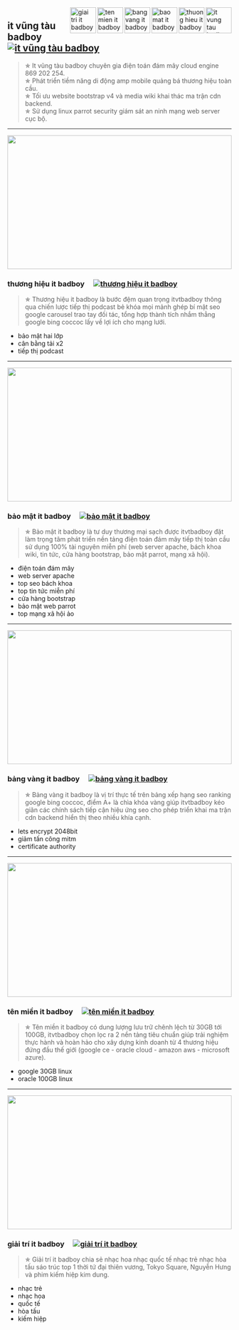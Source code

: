 <div itemscope="" itemtype="https://schema.org/BreadcrumbList">
  <div itemprop="itemListElement" itemscope="" itemtype="https://schema.org/ListItem"><span itemprop="position" content="1"></span>
    <div itemprop="item" itemscope itemtype="https://schema.org/MovieClip" itemid="it-v%C5%A9ng-t%C3%A0u-badboy-">
      <img itemprop="image" src="https://www.itvtbadboy.com/wiki/images/0/0e/Podcast.jpg" align="right" width="58px" height="58px" alt="it vung tau badboy" />
      <span itemprop="name" content="it vũng tàu badboy"></span><span itemprop="dateCreated" content="Jun 05, 2023"></span>
      <a itemprop="url" href="https://github.com/itvtbadboy/itvtbadboy.github.io/blob/master/README.md#it-v%C5%A9ng-t%C3%A0u-badboy-" title="it vũng tàu badboy"></a>
      <div itemprop="director actor" itemscope itemtype="https://schema.org/Person"><span itemprop="name" content="itvtbadboy"></span></div>
      <span itemprop="description" content="It vũng tàu badboy chuyên gia điện toán đám mây cloud engine 869 202 254"></span>
    </div>
  </div>
  <div itemprop="itemListElement" itemscope="" itemtype="https://schema.org/ListItem"><span itemprop="position" content="2"></span>
    <div itemprop="item" itemscope itemtype="https://schema.org/MovieClip" itemid="th%C6%B0%C6%A1ng-hi%E1%BB%87u-it-badboy">
      <img itemprop="image" src="https://www.itvtbadboy.com/wiki/images/b/bd/Thuong-hieu-itvtbadboy.jpg" align="right" width="58px" height="58px" alt="thuong hieu it badboy" />
      <span itemprop="name" content="thương hiệu it badboy"></span><span itemprop="dateCreated" content="Jun 05, 2023"></span>
      <a itemprop="url" href="https://github.com/itvtbadboy/itvtbadboy.github.io/blob/master/README.md#th%C6%B0%C6%A1ng-hi%E1%BB%87u-it-badboy" title="thương hiệu it badboy"></a>
      <div itemprop="director actor" itemscope itemtype="https://schema.org/Person"><span itemprop="name" content="thương hiệu"></span></div>
      <span itemprop="description" content="Thương hiệu it badboy là bước đệm quan trọng itvtbadboy thông qua chiến lược tiếp thị podcast bẻ khóa mọi mảnh ghép bí mật seo google carousel trao tay đối tác, tổng hợp thành tích nhắm thẳng google bing coccoc lấy về lợi ích cho mạng lưới"></span>
    </div>
  </div>
  <div itemprop="itemListElement" itemscope="" itemtype="https://schema.org/ListItem"><span itemprop="position" content="3"></span>
    <div itemprop="item" itemscope itemtype="https://schema.org/MovieClip" itemid="b%E1%BA%A3o-m%E1%BA%ADt-it-badboy">
      <img itemprop="image" src="https://www.itvtbadboy.com/wiki/images/c/ce/Oracle-brvt-security-header.jpg" align="right" width="58px" height="58px" alt="bao mat it badboy" />
      <span itemprop="name" content="bảo mật it badboy"></span><span itemprop="dateCreated" content="Jun 05, 2023"></span>
      <a itemprop="url" href="https://github.com/itvtbadboy/itvtbadboy.github.io/blob/master/README.md#b%E1%BA%A3o-m%E1%BA%ADt-it-badboy" title="bảo mật it badboy"></a>
      <div itemprop="director actor" itemscope itemtype="https://schema.org/Person"><span itemprop="name" content="bảo mật"></span></div>
      <span itemprop="description" content="Bảo mật it badboy là tư duy thương mại sạch được itvtbadboy đặt làm trọng tâm phát triển nền tảng điện toán đám mây tiếp thị toàn cầu sử dụng 100% tài nguyên miễn phí (web server apache, bách khoa wiki, tin tức, cửa hàng bootstrap, bảo mật parrot, mạng xã hội)"></span>
    </div>
  </div>
  <div itemprop="itemListElement" itemscope="" itemtype="https://schema.org/ListItem"><span itemprop="position" content="4"></span>
    <div itemprop="item" itemscope itemtype="https://schema.org/MovieClip" itemid="b%E1%BA%A3ng-v%C3%A0ng-it-badboy">
      <img itemprop="image" src="https://www.itvtbadboy.com/wiki/images/0/06/Oracle-brvt-ssllab.jpg" align="right" width="58px" height="58px" alt="bang vang it badboy" />
      <span itemprop="name" content="bảng vàng it badboy"></span><span itemprop="dateCreated" content="Jun 05, 2023"></span>
      <a itemprop="url" href="https://github.com/itvtbadboy/itvtbadboy.github.io/blob/master/README.md#b%E1%BA%A3ng-v%C3%A0ng-it-badboy" title="bảng vàng it badboy"></a>
      <div itemprop="director actor" itemscope itemtype="https://schema.org/Person"><span itemprop="name" content="bảng vàng"></span></div>
      <span itemprop="description" content="Bảng vàng it badboy là vị trí thực tế trên bảng xếp hạng seo ranking google bing coccoc, điểm A+ là chìa khóa vàng giúp itvtbadboy kéo giãn các chính sách tiếp cận hiệu ứng seo cho phép triển khai ma trận cdn backend hiển thị theo nhiều khía cạnh"></span>
    </div>
  </div>
  <div itemprop="itemListElement" itemscope="" itemtype="https://schema.org/ListItem"><span itemprop="position" content="5"></span>
    <div itemprop="item" itemscope itemtype="https://schema.org/MovieClip" itemid="t%C3%AAn-mi%E1%BB%81n-it-badboy">
      <img itemprop="image" src="https://www.itvtbadboy.com/wiki/images/e/e2/Oracle-brvt-load-balancer.jpg" align="right" width="58px" height="58px" alt="ten mien it badboy" />
      <span itemprop="name" content="tên miền it badboy"></span><span itemprop="dateCreated" content="Jun 05, 2023"></span>
      <a itemprop="url" href="https://github.com/itvtbadboy/itvtbadboy.github.io/blob/master/README.md#t%C3%AAn-mi%E1%BB%81n-it-badboy" title="tên miền it badboy"></a>
      <div itemprop="director actor" itemscope itemtype="https://schema.org/Person"><span itemprop="name" content="tên miền"></span></div>
      <span itemprop="description" content="Tên miền it badboy có dung lượng lưu trữ chênh lệch từ 30GB tới 100GB, itvtbadboy chọn lọc ra 2 nền tảng tiêu chuẩn giúp trải nghiệm thực hành và hoàn hảo cho xây dựng kinh doanh từ 4 thương hiệu đứng đầu thế giới (google ce - oracle cloud - amazon aws - microsoft azure)"></span>
    </div>
  </div>
  <div itemprop="itemListElement" itemscope="" itemtype="https://schema.org/ListItem"><span itemprop="position" content="6"></span>
    <div itemprop="item" itemscope itemtype="https://schema.org/MovieClip" itemid="gi%E1%BA%A3i-tr%C3%AD-it-badboy">
      <img itemprop="image" src="https://i.pinimg.com/originals/c5/2f/3e/c52f3ee68a4a7cc9c52bbd7cb30fd558.jpg" align="right" width="58px" height="58px" alt="giai tri it badboy" />
      <span itemprop="name" content="giải trí it badboy"></span><span itemprop="dateCreated" content="Jun 05, 2023"></span>
      <a itemprop="url" href="https://github.com/itvtbadboy/itvtbadboy.github.io/blob/master/README.md#gi%E1%BA%A3i-tr%C3%AD-it-badboy" title="giải trí it badboy"></a>
      <div itemprop="director actor" itemscope itemtype="https://schema.org/Person"><span itemprop="name" content="giải trí"></span></div>
      <span itemprop="description" content="Giải trí it badboy chia sẻ nhạc hoa nhạc quốc tế nhạc trẻ nhạc hòa tấu sáo trúc top 1 thời tứ đại thiên vương, Tokyo Square, Nguyễn Hưng và phim kiếm hiệp kim dung"></span>
    </div>
  </div>
</div>

## it vũng tàu badboy&nbsp;&nbsp;&nbsp;&nbsp;&nbsp;[![it vũng tàu badboy](https://www.itvtbadboy.com/image/pinterest.svg)](https://www.pinterest.com/itvtbadboy/)
> ✯ It vũng tàu badboy chuyên gia điện toán đám mây cloud engine 869 202 254.<br>
> ✯ Phát triển tiềm năng di động amp mobile quảng bá thương hiệu toàn cầu.<br>
> ✯ Tối ưu website bootstrap v4 và media wiki khai thác ma trận cdn backend.<br>
> ✯ Sử dụng linux parrot security giám sát an ninh mạng web server cục bộ.

<hr />

<img src="https://www.itvtbadboy.com/wiki/images/b/bd/Thuong-hieu-itvtbadboy.jpg" align="center" width="100%" height="300px"/>

### thương hiệu it badboy&nbsp;&nbsp;&nbsp;&nbsp;&nbsp;[![thương hiệu it badboy](https://www.itvtbadboy.com/image/google.svg)](https://www.google.com/maps/d/viewer?mid=1rfsk8yS_48loWG2bHMvQ11fipwxhq6xK&ll=10.508226299999997%2C107.18387579999998&z=15)
> ✯ Thương hiệu it badboy là bước đệm quan trọng itvtbadboy thông qua chiến lược tiếp thị podcast bẻ khóa mọi mảnh ghép bí mật seo google carousel trao tay đối tác, tổng hợp thành tích nhắm thẳng google bing coccoc lấy về lợi ích cho mạng lưới.
- bảo mật hai lớp
- cân bằng tải x2
- tiếp thị podcast

<hr />

<img src="https://www.itvtbadboy.com/wiki/images/c/ce/Oracle-brvt-security-header.jpg" align="center" width="100%" height="300px"/>

### bảo mật it badboy&nbsp;&nbsp;&nbsp;&nbsp;&nbsp;[![bảo mật it badboy](https://www.itvtbadboy.com/image/bao-mat.svg)](https://www.youtube.com/@thuongmaibrvt/community)
> ✯ Bảo mật it badboy là tư duy thương mại sạch được itvtbadboy đặt làm trọng tâm phát triển nền tảng điện toán đám mây tiếp thị toàn cầu sử dụng 100% tài nguyên miễn phí (web server apache, bách khoa wiki, tin tức, cửa hàng bootstrap, bảo mật parrot, mạng xã hội).
- điện toán đám mây
- web server apache
- top seo bách khoa
- top tin tức miễn phí
- cửa hàng bootstrap
- bảo mật web parrot
- top mạng xã hội ảo

<hr />

<img src="https://www.itvtbadboy.com/wiki/images/0/06/Oracle-brvt-ssllab.jpg" align="center" width="100%" height="300px"/>

### bảng vàng it badboy&nbsp;&nbsp;&nbsp;&nbsp;&nbsp;[![bảng vàng it badboy](https://www.itvtbadboy.com/image/youtube.svg)](https://www.itvtbadboy.com/#bangvanghangit)
> ✯ Bảng vàng it badboy là vị trí thực tế trên bảng xếp hạng seo ranking google bing coccoc, điểm A+ là chìa khóa vàng giúp itvtbadboy kéo giãn các chính sách tiếp cận hiệu ứng seo cho phép triển khai ma trận cdn backend hiển thị theo nhiều khía cạnh.
- lets encrypt 2048bit
- giảm tấn công mitm
- certificate authority

<hr />

<img src="https://www.itvtbadboy.com/wiki/images/e/e2/Oracle-brvt-load-balancer.jpg" align="center" width="100%" height="300px"/>

### tên miền it badboy&nbsp;&nbsp;&nbsp;&nbsp;&nbsp;[![tên miền it badboy](https://www.itvtbadboy.com/image/server.svg)](https://www.itvtbadboy.com/#tenmientopit)
> ✯ Tên miền it badboy có dung lượng lưu trữ chênh lệch từ 30GB tới 100GB, itvtbadboy chọn lọc ra 2 nền tảng tiêu chuẩn giúp trải nghiệm thực hành và hoàn hảo cho xây dựng kinh doanh từ 4 thương hiệu đứng đầu thế giới (google ce - oracle cloud - amazon aws - microsoft azure).
- google 30GB linux
- oracle 100GB linux

<hr />

<img src="https://i.pinimg.com/originals/c5/2f/3e/c52f3ee68a4a7cc9c52bbd7cb30fd558.jpg" align="center" width="100%" height="300px"/>

### giải trí it badboy&nbsp;&nbsp;&nbsp;&nbsp;&nbsp;[![giải trí it badboy](https://www.itvtbadboy.com/image/instagram.svg)](https://soundcloud.com/khuongitvtbadboy/sets/nhac-hoa-tuyen-chon)
> ✯ Giải trí it badboy chia sẻ nhạc hoa nhạc quốc tế nhạc trẻ nhạc hòa tấu sáo trúc top 1 thời tứ đại thiên vương, Tokyo Square, Nguyễn Hưng và phim kiếm hiệp kim dung.
- nhạc trẻ
- nhạc hoa
- quốc tế
- hòa tấu
- kiếm hiệp
